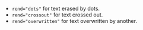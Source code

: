 - `rend="dots"` for text erased by dots.
- `rend="crossout"` for text crossed out.
- `rend="overwritten"` for text overwritten by another.